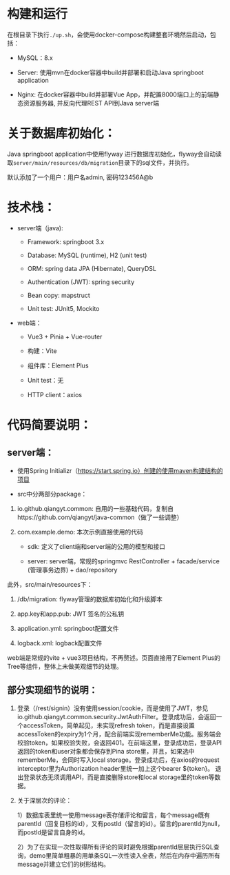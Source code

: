 # 构建和运行

  在根目录下执行`./up.sh`，会使用docker-compose构建整套环境然后启动，包括：
  
  - MySQL：8.x
  
  - Server: 
    使用mvn在docker容器中build并部署和启动Java springboot application
  
  - Nginx: 
    在docker容器中build并部署Vue App，并配置8000端口上的前端静态资源服务器, 并反向代理REST API到Java server端

# 关于数据库初始化：

  Java springboot application中使用flyway 进行数据库初始化，flyway会自动读取`server/main/resources/db/migration`目录下的sql文件，并执行。

  默认添加了一个用户：用户名admin, 密码123456A@b

# 技术栈：
  
  - server端（java):
    
    - Framework: springboot 3.x

    - Database: MySQL (runtime), H2 (unit test)

    - ORM: spring data JPA (Hibernate), QueryDSL

    - Authentication (JWT): spring security
    
    - Bean copy: mapstruct

    - Unit test: JUnit5, Mockito

  - web端：
    
    - Vue3 + Pinia + Vue-router

    - 构建：Vite

    - 组件库：Element Plus

    - Unit test：无

    - HTTP client：axios

# 代码简要说明：

  ## server端：
     
  - 使用Spring Initializr（https://start.spring.io）创建的使用maven构建结构的项目

  - src中分两部分package：
       
   1. io.github.qiangyt.common: 自用的一些基础代码，复制自https://github.com/qiangyt/java-common（做了一些调整）

   2. com.example.demo: 本次示例直接使用的代码

      - sdk: 定义了client端和server端的公用的模型和接口

      - server: server端，常规的springmvc RestController + facade/service (管理事务边界) + dao/repository

  此外，src/main/resources下：
       
   1. /db/migration: flyway管理的数据库初始化和升级脚本
       
   2. app.key和app.pub: JWT 签名的公私钥

   3. application.yml: springboot配置文件
      
   4. logback.xml: logback配置文件

  web端是常规的vite + vue3项目结构，不再赘述。页面直接用了Element Plus的Tree等组件，整体上未做美观细节的处理。
  
  ## 部分实现细节的说明：
        
   1. 登录（/rest/signin）没有使用session/cookie，而是使用了JWT，参见io.github.qiangyt.common.security.JwtAuthFilter。登录成功后，会返回一个accessToken，简单起见，未实现refresh token，而是直接设置accessToken的expiry为1个月，配合前端实现rememberMe功能。服务端会校验token，如果校验失败，会返回401。在前端这里，登录成功后，登录API返回的token和user对象都会保存到Pina store里，并且，如果选中rememberMe，会同时写入local storage。登录成功后，在axios的request interceptor里为Authorization header里统一加上这个bearer ${token}。
   退出登录状态无须调用API，而是直接删除store和local storage里的token等数据。

   2. 关于深层次的评论：
      
      1）数据库表里统一使用message表存储评论和留言，每个message既有parentId（回复目标的id），又有postId（留言的id）。留言的parentId为null，而postId是留言自身的id。

      2）为了在实现一次性取得所有评论的同时避免根据parentId层层执行SQL查询，demo里简单粗暴的用单条SQL一次性读入全表，然后在内存中遍历所有message并建立它们的树形结构。